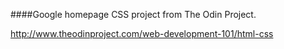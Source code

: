 ####Google homepage CSS project from The Odin Project.

http://www.theodinproject.com/web-development-101/html-css
